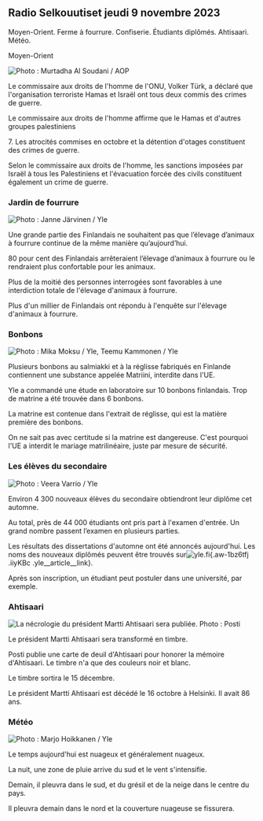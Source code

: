 ## Radio Selkouutiset jeudi 9 novembre 2023

Moyen-Orient. Ferme à fourrure. Confiserie. Étudiants diplômés. Ahtisaari. Météo.

Moyen-Orient

![Photo : Murtadha Al Soudani / AOP](https://images.cdn.yle.fi/image/upload/c_crop,h_3078,w_5472,x_0,y_570/ar_1.7777777777777777,c_fill,g_faces,h_675,w_1200/dpr_1.0/q_auto:eco/f_auto/fl_lossy/v1699096585/39-11958306546279b91a3b)

Le commissaire aux droits de l'homme de l'ONU, Volker Türk, a déclaré que l'organisation terroriste Hamas et Israël ont tous deux commis des crimes de guerre.

Le commissaire aux droits de l'homme affirme que le Hamas et d'autres groupes palestiniens

7\. Les atrocités commises en octobre et la détention d'otages constituent des crimes de guerre.

Selon le commissaire aux droits de l'homme, les sanctions imposées par Israël à tous les Palestiniens et l'évacuation forcée des civils constituent également un crime de guerre.

### Jardin de fourrure

![Photo : Janne Järvinen / Yle](https://images.cdn.yle.fi/image/upload/c_crop,h_4024,w_7154,x_3,y_757/ar_1.7777777777777777,c_fill,g_faces,h_675,w_1200/dpr_1.0/q_auto:eco/f_auto/fl_lossy/v1696520411/39-1181991651ed3e183fc7)

Une grande partie des Finlandais ne souhaitent pas que l’élevage d’animaux à fourrure continue de la même manière qu’aujourd’hui.

80 pour cent des Finlandais arrêteraient l’élevage d’animaux à fourrure ou le rendraient plus confortable pour les animaux.

Plus de la moitié des personnes interrogées sont favorables à une interdiction totale de l'élevage d'animaux à fourrure.

Plus d'un millier de Finlandais ont répondu à l'enquête sur l'élevage d'animaux à fourrure.

### Bonbons

![Photo : Mika Moksu / Yle, Teemu Kammonen / Yle](https://images.cdn.yle.fi/image/upload/c_crop,h_1814,w_3217,x_0,y_0/ar_1.7777777777777777,c_fill,g_faces,h_675,w_1200/dpr_1.0/q_auto:eco/f_auto/fl_lossy/v1699517933/39-1197951654c95aa03257)

Plusieurs bonbons au salmiakki et à la réglisse fabriqués en Finlande contiennent une substance appelée Matriini, interdite dans l'UE.

Yle a commandé une étude en laboratoire sur 10 bonbons finlandais. Trop de matrine a été trouvée dans 6 bonbons.

La matrine est contenue dans l'extrait de réglisse, qui est la matière première des bonbons.

On ne sait pas avec certitude si la matrine est dangereuse. C'est pourquoi l'UE a interdit le mariage matrilinéaire, juste par mesure de sécurité.

### Les élèves du secondaire

![Photo : Veera Varrio / Yle](https://images.cdn.yle.fi/image/upload/c_crop,h_1080,w_1919,x_0,y_0/ar_1.7777777777777777,c_fill,g_faces,h_675,w_1200/dpr_1.0/q_auto:eco/f_auto/fl_lossy/v1699354150/39-11968216549e8120dbd8)

Environ 4 300 nouveaux élèves du secondaire obtiendront leur diplôme cet automne.

Au total, près de 44 000 étudiants ont pris part à l'examen d'entrée. Un grand nombre passent l’examen en plusieurs parties.

Les résultats des dissertations d'automne ont été annoncés aujourd'hui. Les noms des nouveaux diplômés peuvent être trouvés sur![yle.fi](https://yle.fi/a/74-20057938){.aw-1bz6tfj .iiyKBc .yle__article__link}.

Après son inscription, un étudiant peut postuler dans une université, par exemple.

### Ahtisaari

![La nécrologie du président Martti Ahtisaari sera publiée. Photo : Posti](https://images.cdn.yle.fi/image/upload/c_crop,h_839,w_1497,x_0,y_0/ar_1.7777777777777777,c_fill,g_faces,h_675,w_1200/dpr_1.0/q_auto:eco/f_auto/fl_lossy/v1699530416/39-1198123654cc6189c3ab)

Le président Martti Ahtisaari sera transformé en timbre.

Posti publie une carte de deuil d'Ahtisaari pour honorer la mémoire d'Ahtisaari. Le timbre n'a que des couleurs noir et blanc.

Le timbre sortira le 15 décembre.

Le président Martti Ahtisaari est décédé le 16 octobre à Helsinki. Il avait 86 ans.

### Météo

![Photo : Marjo Hoikkanen / Yle](https://images.cdn.yle.fi/image/upload/c_crop,h_1080,w_1919,x_0,y_0/ar_1.77777777777777777,c_fill,g_faces,h_675,w_1200/dpr_1.0/q_auto:eco/f_auto/fl_lossy/v1699507570/39-1197896654c6d10b133e)

Le temps aujourd'hui est nuageux et généralement nuageux.

La nuit, une zone de pluie arrive du sud et le vent s'intensifie.

Demain, il pleuvra dans le sud, et du grésil et de la neige dans le centre du pays.

Il pleuvra demain dans le nord et la couverture nuageuse se fissurera.